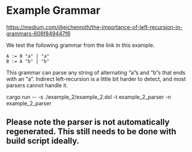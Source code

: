 # Example Grammar 
https://medium.com/@eichenroth/the-importance-of-left-recursion-in-grammars-608f849447f6

We test the following grammar from the link in this example.
```
A := B "a" | "a"
B := A "b" | "b"
```

This grammar can parse any string of alternating “a”s and “b”s that ends with an “a”. Indirect left-recursion is a little bit harder to detect, and most parsers cannot handle it.

cargo run -- -s ./example_2/example_2.dsl -t example_2_parser -n example_2_parser


## Please note the parser is not automatically regenerated. This still needs to be done with build script ideally.
